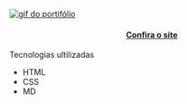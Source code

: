 [<img src = "./src/imagens/gif-pi-portifolio.gif" alt="gif do portifólio">](https://jvik19.github.io/site/index.html)
<h4 align="center"><a href="https://jvik19.github.io/site/index.html">Confira o site</a></h4>

Tecnologias ultilizadas
- HTML
- CSS
- MD
  


